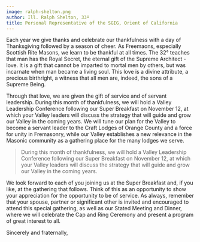 ```yaml
---
image: ralph-shelton.png
author: Ill. Ralph Shelton, 33º
title: Personal Representative of the SGIG, Orient of California 
---
```


Each year we give thanks and celebrate our thankfulness with a day of Thanksgiving followed by a season of cheer. As Freemaons, especially Scottish Rite Masons, we learn to be thankful at all times. The 32° teaches that man has the Royal Secret,  the eternal gift of the Supreme Architect - love. It is a gift that cannot be imparted to mortal men by others, but was incarnate when man became a living soul. This love is a divine attribute, a precious birthright, a witness that all men are, indeed, the sons of a Supreme Being.

Through that love, we are given the gift of service and of servant leadership. During this month of thankfulness, we will hold a Valley Leadership Conference following our Super Breakfast on November 12, at which your Valley leaders will discuss the strategy that will guide and grow our Valley in the coming years. We will tune our plan for the Valley to become a servant leader to the Craft Lodges of Orange County and a force for unity in Fremasonry, while our Valley establishes a new relevance in the Masonic community as a gathering place for the many lodges we serve.

> During this month of thankfulness, we will hold a Valley Leadership Conference following our Super Breakfast on November 12, at which your Valley leaders will discuss the strategy that will guide and grow our Valley in the coming years.

We look forward to each of you joining us at the Super Breakfast and, if you like, at the gathering that follows. Think of this as an opportunity to show your appreciation for the opportunity to be of service. As always, remember that your spouse, partner or significant other is invited and encouraged to attend this special gathering, as well as our Stated Meeting and Dinner, where we will celebrate the Cap and Ring Ceremony and present a program of great interest to all.

Sincerely and fraternally,